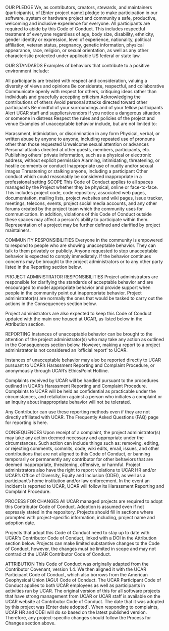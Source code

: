 OUR PLEDGE
We, as contributors, creators, stewards, and maintainers (participants), of [Enter project name] pledge to make participation in our software, system or hardware project and community a safe, productive, welcoming and inclusive experience for everyone. All participants are required to abide by this Code of Conduct. This includes respectful treatment of everyone regardless of age, body size, disability, ethnicity, gender identity or expression, level of experience, nationality, political affiliation, veteran status, pregnancy, genetic information, physical appearance, race, religion, or sexual orientation, as well as any other characteristic protected under applicable US federal or state law.

OUR STANDARDS
Examples of behaviors that contribute to a positive environment include:

All participants are treated with respect and consideration, valuing a diversity of views and opinions
Be considerate, respectful, and collaborative
Communicate openly with respect for others, critiquing ideas rather than individuals and gracefully accepting criticism
Acknowledging the contributions of others
Avoid personal attacks directed toward other participants
Be mindful of your surroundings and of your fellow participants 
Alert UCAR staff and suppliers/vendors if you notice a dangerous situation or someone in distress
Respect the rules and policies of the project and venue
Examples of unacceptable behavior include, but are not limited to:

Harassment, intimidation, or discrimination in any form
Physical, verbal, or written abuse by anyone to anyone, including repeated use of pronouns other than those requested
Unwelcome sexual attention or advances
Personal attacks directed at other guests, members, participants, etc.
Publishing others’ private information, such as a physical or electronic address, without explicit permission
Alarming, intimidating, threatening, or hostile comments or conduct
Inappropriate use of nudity and/or sexual images 
Threatening or stalking anyone, including a participant
Other conduct which could reasonably be considered inappropriate in a professional setting
SCOPE
This Code of Conduct applies to all spaces managed by the Project whether they be physical, online or face-to-face. This includes project code, code repository, associated web pages, documentation, mailing lists, project websites and wiki pages, issue tracker, meetings, telecons, events, project social media accounts, and any other forums created by the project team which the community uses for communication. In addition, violations of this Code of Conduct outside these spaces may affect a person's ability to participate within them. Representation of a project may be further defined and clarified by project maintainers.

COMMUNITY RESPONSIBILITIES
Everyone in the community is empowered to respond to people who are showing unacceptable behavior. They can talk to them privately or publicly. Anyone requested to stop unacceptable behavior is expected to comply immediately. If the behavior continues concerns may be brought to the project administrators or to any other party listed in the Reporting section below.

PROJECT ADMINISTRATOR RESPONSIBILITIES
Project administrators are responsible for clarifying the standards of acceptable behavior and are encouraged to model appropriate behavior and provide support when people in the community point out inappropriate behavior. Project administrator(s) are normally the ones that would be tasked to carry out the actions in the Consequences section below.

Project administrators are also expected to keep this Code of Conduct updated with the main one housed at UCAR, as listed below in the Attribution section.

REPORTING
Instances of unacceptable behavior can be brought to the attention of the project administrator(s) who may take any action as outlined in the Consequences section below. However, making a report to a project administrator is not considered an ‘official report’ to UCAR. 

Instances of unacceptable behavior may also be reported directly to UCAR pursuant to UCAR’s Harassment Reporting and Complaint Procedure, or anonymously through UCAR’s EthicsPoint Hotline.

Complaints received by UCAR will be handled pursuant to the procedures outlined in UCAR’s Harassment Reporting and Complaint Procedure. Complaints to UCAR will be held as confidential as practicable under the circumstances, and retaliation against a person who initiates a complaint or an inquiry about inappropriate behavior will not be tolerated.

Any Contributor can use these reporting methods even if they are not directly affiliated with UCAR. The Frequently Asked Questions (FAQ) page for reporting is here.

CONSEQUENCES
Upon receipt of a complaint, the project administrator(s) may take any action deemed necessary and appropriate under the circumstances. Such action can include things such as: removing, editing, or rejecting comments, commits, code, wiki edits, email, issues, and other contributions that are not aligned to this Code of Conduct, or banning temporarily or permanently any contributor for other behaviors that are deemed inappropriate, threatening, offensive, or harmful. Project administrators also have the right to report violations to UCAR HR and/or UCAR’s Office of Diversity, Equity and Inclusion (ODEI), as well as a participant’s home institution and/or law enforcement. In the event an incident is reported to UCAR, UCAR will follow its Harassment Reporting and Complaint Procedure.

PROCESS FOR CHANGES
All UCAR managed projects are required to adopt this Contributor Code of Conduct. Adoption is assumed even if not expressly stated in the repository. Projects should fill in sections where prompted with project-specific information, including, project name and adoption date.

Projects that adopt this Code of Conduct need to stay up to date with UCAR's Contributor Code of Conduct, linked with a DOI in the Attribution section below. Projects can make limited substantive changes to the Code of Conduct, however, the changes must be limited in scope and may not contradict the UCAR Contributor Code of Conduct.

ATTRIBUTION
This Code of Conduct was originally adapted from the Contributor Covenant, version 1.4. We then aligned it with the UCAR Participant Code of Conduct, which also borrows from the American Geophysical Union (AGU) Code of Conduct. The UCAR Participant Code of Conduct applies to both UCAR employees as well as participants in activities run by UCAR. The original version of this for all software projects that have strong management from UCAR or UCAR staff is available on the UCAR website at Contributor Code of Conduct. The date that it was adopted by this project was [Enter date adopted]. When responding to complaints, UCAR HR and ODEI will do so based on the latest published version. Therefore, any project-specific changes should follow the Process for Changes section above.